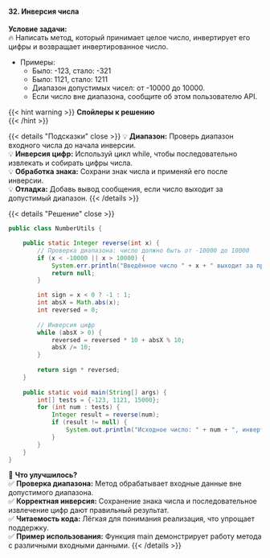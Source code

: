#### 32. Инверсия числа

**Условие задачи:**  
🔥 Написать метод, который принимает целое число, инвертирует его цифры и возвращает инвертированное число.  
- Примеры:  
  - Было: -123, стало: -321  
  - Было: 1121, стало: 1211  
  - Диапазон допустимых чисел: от -10000 до 10000.  
  - Если число вне диапазона, сообщите об этом пользователю API.



{{< hint warning >}} **Спойлеры к решению**  
{{< /hint >}}

{{< details "Подсказки" close >}} 
💡 **Диапазон:** Проверь диапазон входного числа до начала инверсии.  
💡 **Инверсия цифр:** Используй цикл while, чтобы последовательно извлекать и собирать цифры числа.  
💡 **Обработка знака:** Сохрани знак числа и применяй его после инверсии.  
💡 **Отладка:** Добавь вывод сообщения, если число выходит за допустимый диапазон. {{< /details >}}

{{< details "Решение" close >}}

```java
public class NumberUtils {

    public static Integer reverse(int x) {
        // Проверка диапазона: число должно быть от -10000 до 10000
        if (x < -10000 || x > 10000) {
            System.err.println("Введённое число " + x + " выходит за пределы диапазона [-10000, 10000].");
            return null;
        }

        int sign = x < 0 ? -1 : 1;
        int absX = Math.abs(x);
        int reversed = 0;
        
        // Инверсия цифр
        while (absX > 0) {
            reversed = reversed * 10 + absX % 10;
            absX /= 10;
        }
        
        return sign * reversed;
    }
    
    public static void main(String[] args) {
        int[] tests = {-123, 1121, 15000};
        for (int num : tests) {
            Integer result = reverse(num);
            if (result != null) {
                System.out.println("Исходное число: " + num + ", инвертированное: " + result);
            }
        }
    }
}
```

📌 **Что улучшилось?**  
✅ **Проверка диапазона:** Метод обрабатывает входные данные вне допустимого диапазона.  
✅ **Корректная инверсия:** Сохранение знака числа и последовательное извлечение цифр дают правильный результат.  
✅ **Читаемость кода:** Лёгкая для понимания реализация, что упрощает поддержку.  
✅ **Пример использования:** Функция main демонстрирует работу метода с различными входными данными. {{< /details >}}